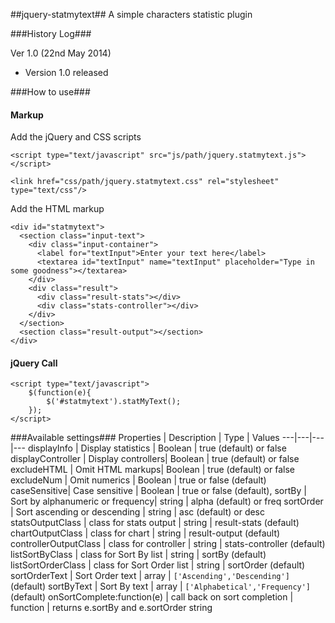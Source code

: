 ##jquery-statmytext##
A simple characters statistic plugin

###History Log###

Ver 1.0 (22nd May 2014)
- Version 1.0 released

###How to use###

#### Markup ####

Add the jQuery and CSS scripts

    <script type="text/javascript" src="js/path/jquery.statmytext.js"></script>
    
    <link href="css/path/jquery.statmytext.css" rel="stylesheet" type="text/css"/>

Add the HTML markup

    <div id="statmytext">
      <section class="input-text">
        <div class="input-container">
          <label for="textInput">Enter your text here</label>
          <textarea id="textInput" name="textInput" placeholder="Type in some goodness"></textarea>
        </div>
        <div class="result">
          <div class="result-stats"></div>
          <div class="stats-controller"></div>
        </div>
      </section>
      <section class="result-output"></section>
    </div>

#### jQuery Call ####

    <script type="text/javascript">
        $(function(e){
            $('#statmytext').statMyText();
        });
    </script>


###Available settings###
Properties | Description | Type | Values
---|---|---|---
displayInfo | Display statistics | Boolean | true (default) or false
displayController | Display controllers| Boolean | true (default) or false
excludeHTML | Omit HTML markups| Boolean | true (default) or false
excludeNum | Omit numerics | Boolean | true or false (default)
caseSensitive| Case sensitive | Boolean | true or false (default),
sortBy | Sort by alphanumeric or frequency| string | alpha (default) or freq
sortOrder | Sort ascending or descending | string | asc (default) or desc
statsOutputClass | class for stats output | string | result-stats (default)
chartOutputClass | class for chart | string | result-output (default)
controllerOutputClass | class for controller | string | stats-controller (default)
listSortByClass | class for Sort By list | string | sortBy (default)
listSortOrderClass | class for Sort Order list | string |  sortOrder (default)
sortOrderText | Sort Order text | array | `['Ascending','Descending']` (default)
sortByText | Sort By text | array | `['Alphabetical','Frequency']` (default)
onSortComplete:function(e) | call back on sort completion | function | returns e.sortBy and e.sortOrder string
